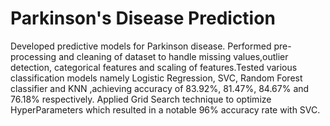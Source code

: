 # Parkinson's Disease Prediction
Developed predictive models for Parkinson disease. Performed pre-processing and cleaning of dataset to handle missing values,outlier detection, categorical features and scaling of features.Tested various classification models namely Logistic Regression, SVC, Random Forest classifier and KNN ,achieving accuracy of 83.92%, 81.47%, 84.67% and 76.18% respectively. Applied Grid Search technique to optimize HyperParameters which resulted in a notable 96% accuracy rate with SVC.
